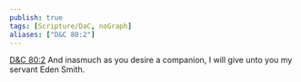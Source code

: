 ```yaml
---
publish: true
tags: [Scripture/DaC, noGraph]
aliases: ["D&C 80:2"]
---
```

[D&C 80:2](https://churchofjesuschrist.org/study/scriptures/dc-testament/dc/80?lang=eng&id=p2#p2) And inasmuch as you desire a companion, I will give unto you my servant Eden Smith.

